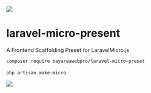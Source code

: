 ![](https://bayareawebpro.github.io/laravel-micro.js/build/images/top-banner.png)

# laravel-micro-present
A Frontend Scaffolding Preset for LaravelMicro.js

``composer require bayareawebpro/laravel-micro-preset``

``php artisan make:micro``.

![](https://raw.githubusercontent.com/bayareawebpro/laravel-micro-preset/master/screenshot.png)
